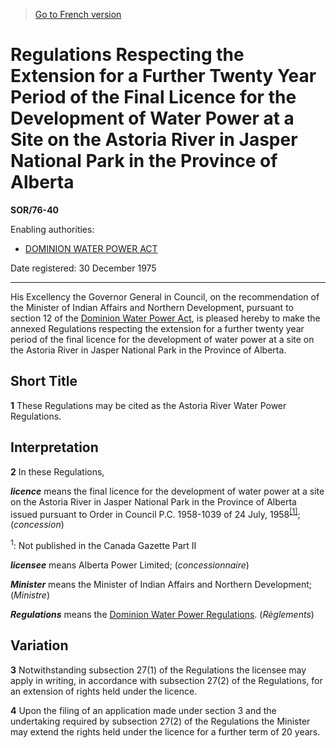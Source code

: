 > [Go to French version](/fr/Règlements/Décrets,%20ordonnances%20et%20règlements%20statutaires/76/40.md)

# Regulations Respecting the Extension for a Further Twenty Year Period of the Final Licence for the Development of Water Power at a Site on the Astoria River in Jasper National Park in the Province of Alberta

**SOR/76-40**

Enabling authorities: 
- [DOMINION WATER POWER ACT](/en/Acts/Revised%20Statutes%20of%20Canada/W/W-4.md)

Date registered: 30 December 1975

----------

His Excellency the Governor General in Council, on the recommendation of the Minister of Indian Affairs and Northern Development, pursuant to section 12 of the [Dominion Water Power Act](/en/Acts/Revised%20Statutes%20of%20Canada/W/W-4.md), is pleased hereby to make the annexed Regulations respecting the extension for a further twenty year period of the final licence for the development of water power at a site on the Astoria River in Jasper National Park in the Province of Alberta.




## Short Title


**1** These Regulations may be cited as the Astoria River Water Power Regulations.




## Interpretation


**2** In these Regulations,

***licence*** means the final licence for the development of water power at a site on the Astoria River in Jasper National Park in the Province of Alberta issued pursuant to Order in Council P.C. 1958-1039 of 24 July, 1958<sup><a href='#fn_SOR-76-40_e_hq_6017'>[1]</a></sup>; (*concession*)

<a name='fn_SOR-76-40_e_hq_6017'><sup>1</sup></a>: Not published in the Canada Gazette Part II<br />

***licensee*** means Alberta Power Limited; (*concessionnaire*)

***Minister*** means the Minister of Indian Affairs and Northern Development; (*Ministre*)

***Regulations*** means the [Dominion Water Power Regulations](/en/Regulations/Consolidated%20Regulations%20of%20Canada/1601-1700/C.R.C.,%20c.%201603.md). (*Règlements*)




## Variation


**3** Notwithstanding subsection 27(1) of the Regulations the licensee may apply in writing, in accordance with subsection 27(2) of the Regulations, for an extension of rights held under the licence.



**4** Upon the filing of an application made under section 3 and the undertaking required by subsection 27(2) of the Regulations the Minister may extend the rights held under the licence for a further term of 20 years.



